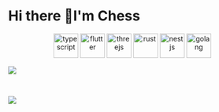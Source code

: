# Hi there 👋I'm Chess

<div align="center"><a name="readme-top"></a>

<img src="./images/typescript.svg" alt="typescript" width="50px" height="50px">
<img src="./images/flutter.svg" alt="flutter" width="50px" height="50px">
<img src="./images/threejs.svg" alt="threejs" width="50px" height="50px">
<img src="./images/rust.svg" alt="rust" width="50px" height="50px">
<img src="./images/nestjs.svg" alt="nestjs" width="50px" height="50px">
<img src="./images/golang.svg" alt="golang" width="50px" height="50px">

<div align="left"><a name="readme-top"></a>

![](https://github-readme-stats.vercel.app/api?username=chess297&include_all_commits=true&count_private-true&line_height=30&show_icons=true&hide_border=true&bg_color=192133&title_color=efb752&icon_color=efb752&text_color=70bed9&layout=compact)

<br/>

![](https://github-readme-stats.vercel.app/api/top-langs/?username=chess297&show_icons=true&hide_border=true&bg_color=192133&title_color=efb752&icon_color=efb752&text_color=70bed9&layout=compact)

<!-- ## Then, I want to share about my pet -->
